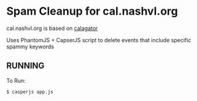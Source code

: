 # Spam Cleanup for cal.nashvl.org

cal.nashvl.org is based on [calagator](https://github.com/calagator/calagator)

Uses PhantomJS + CapserJS script to delete events that include specific spammy keywords

## RUNNING

To Run:
```bash
$ casperjs app.js
```

